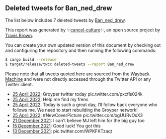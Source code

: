 ## Deleted tweets for Ban_ned_drew

The list below includes 7 deleted tweets by
[Ban_ned_drew](https://twitter.com/Ban_ned_drew).



This report was generated by ✨[cancel-culture](https://github.com/travisbrown/cancel-culture)✨,
an open source project by [Travis Brown](https://twitter.com/travisbrown).

You can create your own updated version of this document by checking out and configuring the
repository and then running the following commands:

```bash
$ cargo build --release
$ target/release/twcc deleted-tweets --report Ban_ned_drew
```

Please note that all tweets quoted here are sourced from the
[Wayback Machine](https://web.archive.org) and were not directly accessed through the Twitter API or
any Twitter client.

* [25 April 2022](https://web.archive.org/web/20220425214626/https://twitter.com/Ban_ned_drew/status/1518707967721414659): Groyper twitter today pic.twitter.com/pxcfls024k <!--1518707967721414659-->
* [25 April 2022](https://web.archive.org/web/20220425214007/https://twitter.com/Ban_ned_drew/status/1518706189051252736): Help me find my frens <!--1518706189051252736-->
* [25 April 2022](https://web.archive.org/web/20220425211445/https://twitter.com/Ban_ned_drew/status/1518699872391684097): Today is such a great day, I’ll follow back everyone who follows me. We need to start rebuilding the Groyper network! <!--1518699872391684097-->
* [25 April 2022](https://web.archive.org/web/20220425210601/https://twitter.com/Ban_ned_drew/status/1518697702804144130): #NewCoverPicture  pic.twitter.com/xgUURvOsX3 <!--1518697702804144130-->
* [21 December 2021](https://web.archive.org/web/20211221150309/https://twitter.com/Ban_ned_drew/status/1473306721330339847): I can’t believe MJ left him for the big guy too <!--1473306721330339847-->
* [15 December 2021](https://web.archive.org/web/20211215144159/https://twitter.com/Ban_ned_drew/status/1471127118071406596): Good luck! You got this <!--1471127118071406596-->
* [13 December 2021](https://web.archive.org/web/20211213220627/https://twitter.com/Ban_ned_drew/status/1470514211059122179): pic.twitter.com/WPKFKTzaqt <!--1470514211059122179-->
